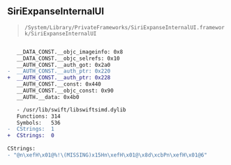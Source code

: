 ## SiriExpanseInternalUI

> `/System/Library/PrivateFrameworks/SiriExpanseInternalUI.framework/SiriExpanseInternalUI`

```diff

   __DATA_CONST.__objc_imageinfo: 0x8
   __DATA_CONST.__objc_selrefs: 0x10
   __AUTH_CONST.__auth_got: 0x2a0
-  __AUTH_CONST.__auth_ptr: 0x220
+  __AUTH_CONST.__auth_ptr: 0x228
   __AUTH_CONST.__const: 0x440
   __AUTH_CONST.__objc_const: 0x90
   __AUTH.__data: 0x4b0

   - /usr/lib/swift/libswiftsimd.dylib
   Functions: 314
   Symbols:   536
-  CStrings:  1
+  CStrings:  0
 
CStrings:
- "@n\xefH\x01@%!\(MISSING)x15Hn\xefH\x01@\x8d\xcbPn\xefH\x01@6"

```
